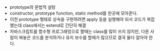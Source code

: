 - prototype의 문법적 설탕
- constructor, prototype function, static method를 한곳에 모아준다.
- 이전 prototype 형태로 상속을 구현하려면 apply 등을 실행해야 되서 코드가 복잡했는데 class에서는 extend로 간단히 해결
- 자바스크립트를 함수형 프로그래밍으로 짤때는 class를 많이 쓰지 않지만, 다른 사람이 짜놓은 코드를 분석하거나 유지 보수를 할때가 많으므로 결국 둘다 알아야 한다.